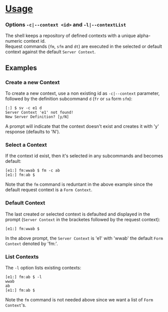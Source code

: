 ﻿# [Usage](../README.md)
### Options `-c|--context <id>` and `-l|--contextList`
The shell keeps a repository of defined contexts with a unique alpha-numeric context id.  
Request commands (`fm`, `sfm` and `dt`) are executed in the selected or default context against the default `Server Context`.
## Examples

### Create a new Context
To create a new context, use a non existing id as `-c|--context` parameter, followed by the definition subcommand `d` (`fr` or `sa` form `sfm`):
```
[:] $ sv -c e1 d
Server Context 'e1' not found!
New Server Definition? [y/N] 
```
A prompt will indicate that the context doesn't exist and creates it with 'y' response (defaults to 'N').

### Select a Context
If the context id exist, then it's selected in any subcommands and becomes default:
```
[e1:] fm:wwab $ fm -c ab
[e1:] fm:ab $
```
Note that the `fm` command is reduntant in the above example since the default request context is a `Form Context`.

### Default Context
The last created or selected context is defaulted and displayed in the prompt (`Server Context` in the bracketes followed by the request context):
```
[e1:] fm:wwab $
```
In the above prompt, the `Server Context` is 'e1' with 'wwab' the default `Form Context` denoted by 'fm:'.

### List Contexts
The `-l` option lists existing contexts:
```
[e1:] fm:ab $ -l
wwab
ab
[e1:] fm:ab $ 
```
Note the `fm` command is not needed above since we want a list of `Form Context`'s.
